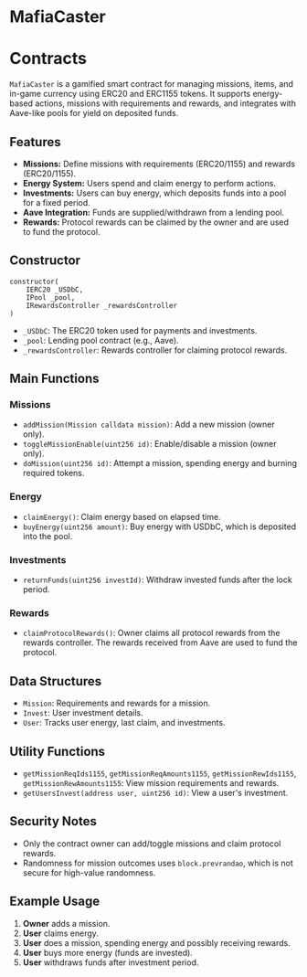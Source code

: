 # MafiaCaster

# Contracts

`MafiaCaster` is a gamified smart contract for managing missions, items, and in-game currency using ERC20 and ERC1155 tokens. It supports energy-based actions, missions with requirements and rewards, and integrates with Aave-like pools for yield on deposited funds.

## Features

- **Missions:** Define missions with requirements (ERC20/1155) and rewards (ERC20/1155).
- **Energy System:** Users spend and claim energy to perform actions.
- **Investments:** Users can buy energy, which deposits funds into a pool for a fixed period.
- **Aave Integration:** Funds are supplied/withdrawn from a lending pool.
- **Rewards:** Protocol rewards can be claimed by the owner and are used to fund the protocol.

## Constructor

```solidity
constructor(
    IERC20 _USDbC,
    IPool _pool,
    IRewardsController _rewardsController
)
```
- `_USDbC`: The ERC20 token used for payments and investments.
- `_pool`: Lending pool contract (e.g., Aave).
- `_rewardsController`: Rewards controller for claiming protocol rewards.

## Main Functions

### Missions

- `addMission(Mission calldata mission)`: Add a new mission (owner only).
- `toggleMissionEnable(uint256 id)`: Enable/disable a mission (owner only).
- `doMission(uint256 id)`: Attempt a mission, spending energy and burning required tokens.

### Energy

- `claimEnergy()`: Claim energy based on elapsed time.
- `buyEnergy(uint256 amount)`: Buy energy with USDbC, which is deposited into the pool.

### Investments

- `returnFunds(uint256 investId)`: Withdraw invested funds after the lock period.

### Rewards

- `claimProtocolRewards()`: Owner claims all protocol rewards from the rewards controller. The rewards received from Aave are used to fund the protocol.

## Data Structures

- `Mission`: Requirements and rewards for a mission.
- `Invest`: User investment details.
- `User`: Tracks user energy, last claim, and investments.

## Utility Functions

- `getMissionReqIds1155`, `getMissionReqAmounts1155`, `getMissionRewIds1155`, `getMissionRewAmounts1155`: View mission requirements and rewards.
- `getUsersInvest(address user, uint256 id)`: View a user's investment.

## Security Notes

- Only the contract owner can add/toggle missions and claim protocol rewards.
- Randomness for mission outcomes uses `block.prevrandao`, which is not secure for high-value randomness.

## Example Usage

1. **Owner** adds a mission.
2. **User** claims energy.
3. **User** does a mission, spending energy and possibly receiving rewards.
4. **User** buys more energy (funds are invested).
5. **User** withdraws funds after investment period.
